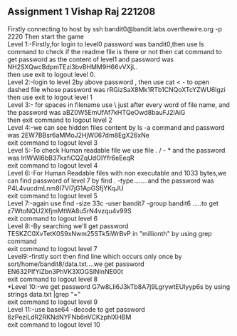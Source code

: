 <h2>Assignment 1 Vishap Raj 221208</h2>
Firstly connecting to host by  ssh bandit0@bandit.labs.overthewire.org -p 2220
Then start the game<br>
Level 1:-Firstly,for login to level0 password was bandit0,then use ls command to check if the readme file is there or not then cat command to get password as the content of level1 and password was NH2SXQwcBdpmTEzi3bvBHMM9H66vVXjL.<br>
then use exit to logout level 0.<br>
Level 2:-login to level 2by above password , then use cat < - to open dashed file whose password was rRGizSaX8Mk1RTb1CNQoXTcYZWU6lgzi<br>
then use exit to logout level 1<br>
Level 3:- for spaces in filename use \ just after every word of file name, and the password was aBZ0W5EmUfAf7kHTQeOwd8bauFJ2lAiG<br>
then exit command to logout level 2<br>
Level 4:-we can see hidden files content by ls -a command and password was 2EW7BBsr6aMMoJ2HjW067dm8EgX26xNe<br>
exit command to logout level 3<br>
Level 5:-To check Human readable file we use file . / - * and the password was  lrIWWI6bB37kxfiCQZqUdOIYfr6eEeqR<br>
exit command to logout level 4<br>
Level 6:-For Human Readable files with non executable and 1033 bytes,we can find password of level 7 by find . -type........and the password was P4L4vucdmLnm8I7Vl7jG1ApGSfjYKqJU<br>
exit command to logout level 5<br>
Level 7:-again use find -size 33c -user bandit7 -group bandit6 .....to get z7WtoNQU2XfjmMtWA8u5rN4vzqu4v99S<br>
exit command to logout level 6<br>
Level 8:-By searching we'll get password TESKZC0XvTetK0S9xNwm25STk5iWrBvP in "millionth" by using grep command<br>
exit command to logout level 7<br>
Level9:-firstly sort then find line which occurs only once by sort/home/bandit8/data.txt....we get password EN632PlfYiZbn3PhVK3XOGSlNInNE00t<br>
exit command to logout level 8<br>
*Level 10:-we get password G7w8LIi6J3kTb8A7j9LgrywtEUlyyp6s by using strings data.txt |grep "="<br>
exit command to logout level 9<br>
Level 11:-use base64 -decode to get password 6zPeziLdR2RKNdNYFNb6nVCKzphlXHBM<br>
exit command to logout level 10
 